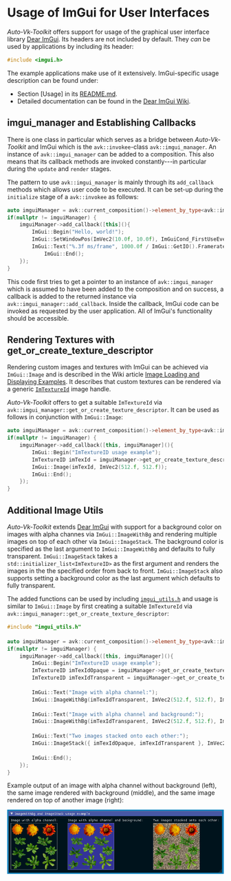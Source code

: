 # Usage of ImGui for User Interfaces

_Auto-Vk-Toolkit_ offers support for usage of the graphical user interface library [Dear ImGui](https://github.com/ocornut/imgui). Its headers are not included by default.
They _can_ be used by applications by including its header:
```cpp
#include <imgui.h>
```
The example applications make use of it extensively. ImGui-specific usage description can be found under:

- Section [Usage] in its [README.md](https://github.com/ocornut/imgui).
- Detailed documentation can be found in the [Dear ImGui Wiki](https://github.com/ocornut/imgui/wiki).

## imgui_manager and Establishing Callbacks

There is one class in particular which serves as a bridge between _Auto-Vk-Toolkit_ and ImGui which is the `avk::invokee`-class `avk::imgui_manager`. 
An instance of `avk::imgui_manager` can be added to a composition. This also means that its callback methods are invoked constantly---in particular during the `update` and `render` stages.

The pattern to use `avk::imgui_manager` is mainly through its `add_callback` methods which allows user code to be executed.
It can be set-up during the `initialize` stage of a `avk::invokee` as follows:

```cpp
auto imguiManager = avk::current_composition()->element_by_type<avk::imgui_manager>();
if(nullptr != imguiManager) {
	imguiManager->add_callback([this](){	
		ImGui::Begin("Hello, world!");
		ImGui::SetWindowPos(ImVec2(10.0f, 10.0f), ImGuiCond_FirstUseEver);
		ImGui::Text("%.3f ms/frame", 1000.0f / ImGui::GetIO().Framerate);
    		ImGui::End();
  	});
}
```

This code first tries to get a pointer to an instance of `avk::imgui_manager` which is assumed to have been added to the composition and on success, a callback is added to the returned instance via `avk::imgui_manager::add_callback`. Inside the callback, ImGui code can be invoked as requested by the user application. All of ImGui's functionality should be accessible. 

## Rendering Textures with get_or_create_texture_descriptor

Rendering custom images and textures with ImGui can be achieved via `ImGui::Image` and is described in the Wiki article [Image Loading and Displaying Examples](https://github.com/ocornut/imgui/wiki/Image-Loading-and-Displaying-Examples). It describes that custom textures can be rendered via a generic [`ImTextureId`](https://github.com/ocornut/imgui/wiki/Image-Loading-and-Displaying-Examples#about-imtextureid) image handle. 

_Auto-Vk-Toolkit_ offers to get a suitable `ImTextureId` via `avk::imgui_manager::get_or_create_texture_descriptor`. It can be used as follows in conjunction with `ImGui::Image`:

```cpp
auto imguiManager = avk::current_composition()->element_by_type<avk::imgui_manager>();
if(nullptr != imguiManager) {
	imguiManager->add_callback([this, imguiManager](){	
		ImGui::Begin("ImTextureID usage example");
		ImTextureID imTexId = imguiManager->get_or_create_texture_descriptor(mMyImageSampler.as_reference(), avk::layout::general); // mMyImageSampler is of type avk::image_sampler 
		ImGui::Image(imTexId, ImVec2(512.f, 512.f));
		ImGui::End();
	});
}
```

## Additional Image Utils

_Auto-Vk-Toolkit_ extends [Dear ImGui](https://github.com/ocornut/imgui) with support for a background color on images with alpha channes via `ImGui::ImageWithBg` and rendering multiple images on top of each other via `ImGui::ImageStack`. The background color is specified as the last argument to `ImGui::ImageWithBg` and defaults to fully transparent. `ImGui::ImageStack` takes a `std::initializer_list<ImTextureID>` as the first argument and renders the images in the the specified order from back to front. `ImGui::ImageStack` also supports setting a background color as the last argument which defaults to fully transparent.

The added functions can be used by including [`imgui_utils.h`](../auto_vk_toolkit/include/imgui_utils.h) and usage is similar to `ImGui::Image` by first creating a suitable `ImTextureId` via `avk::imgui_manager::get_or_create_texture_descriptor`:

```cpp
#include "imgui_utils.h"

auto imguiManager = avk::current_composition()->element_by_type<avk::imgui_manager>();
if(nullptr != imguiManager) {
	imguiManager->add_callback([this, imguiManager](){	
		ImGui::Begin("ImTextureID usage example");
		ImTextureID imTexIdOpaque = imguiManager->get_or_create_texture_descriptor(myImageSamplerOpaque.as_reference(), avk::layout::shader_read_only_optimal); // mMyImageSamplerOpaque is of type avk::image_sampler 
		ImTextureID imTexIdTransparent = imguiManager->get_or_create_texture_descriptor(myImageSamplerTransparent.as_reference(), avk::layout::general); // mMyImageSamplerBack is of type avk::image_sampler 

		ImGui::Text("Image with alpha channel:");
		ImGui::ImageWithBg(imTexIdTransparent, ImVec2(512.f, 512.f), ImVec2(0,0), ImVec2(1,1), ImVec4(1.0f,1.0f,1.0f,1.0f), ImVec4(1.0f,1.0f,1.0f,0.5f), ImVec4(0.0f, 0.0f, 0.0f, 0.0f));

		ImGui::Text("Image with alpha channel and background:");
		ImGui::ImageWithBg(imTexIdTransparent, ImVec2(512.f, 512.f), ImVec2(0,0), ImVec2(1,1), ImVec4(1.0f,1.0f,1.0f,1.0f), ImVec4(1.0f,1.0f,1.0f,0.5f), ImVec4(0.2f, 0.2f, 0.6f, 1.0f));

		ImGui::Text("Two images stacked onto each other:");
		ImGui::ImageStack({ imTexIdOpaque, imTexIdTransparent }, ImVec2(512.f, 512.f), ImVec2(0, 0), ImVec2(1, 1), ImVec4(1.0f, 1.0f, 1.0f, 1.0f), ImVec4(1.0f, 1.0f, 1.0f, 0.5f), ImVec4(0.0f, 0.0f, 0.0f, 0.0f));

		ImGui::End();
	});
}
```
Example output of an image with alpha channel without background (left), the same image rendered with background (middle), and the same image rendered on top of another image (right):

![ImGui image utils output](images/imgui_image-with-bg_and_image-stack_example.png)
